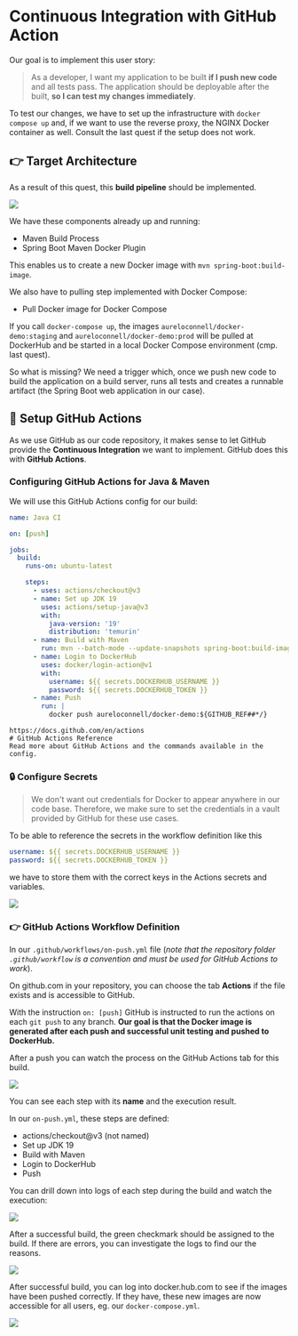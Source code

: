 # Continuous Integration with GitHub Action

Our goal is to implement this user story: 

> As a developer, I want my application to be built **if I push new code** and all tests pass. The application should be deployable after the built, **so I can test my changes immediately**.

To test our changes, we have to set up the infrastructure with `docker compose up` and, if we want to use the reverse proxy, the NGINX Docker container as well. Consult the last quest if the setup does not work.

## 👉 Target Architecture

As a result of this quest, this **build pipeline** should be implemented.

![](https://i.imgur.com/Z6R2qCCl.png)

We have these components already up and running:

* Maven Build Process
* Spring Boot Maven Docker Plugin

This enables us to create a new Docker image with `mvn spring-boot:build-image`.

We also have to pulling step implemented with Docker Compose:

* Pull Docker image for Docker Compose

If you call `docker-compose up`, the images `aureloconnell/docker-demo:staging` and `aureloconnell/docker-demo:prod` will be pulled at DockerHub and be started in a local Docker Compose environment (cmp. last quest).

So what is missing? We need a trigger which, once we push new code to build the application on a build server, runs all tests and creates a runnable artifact (the Spring Boot web application in our case).

## 📖 Setup GitHub Actions

As we use GitHub as our code repository, it makes sense to let GitHub provide the **Continuous Integration** we want to implement. GitHub does this with **GitHub Actions**.

### Configuring GitHub Actions for Java & Maven

We will use this GitHub Actions config for our build:

```yaml
name: Java CI

on: [push]

jobs:
  build:
    runs-on: ubuntu-latest

    steps:
      - uses: actions/checkout@v3
      - name: Set up JDK 19
        uses: actions/setup-java@v3
        with:
          java-version: '19'
          distribution: 'temurin'
      - name: Build with Maven
        run: mvn --batch-mode --update-snapshots spring-boot:build-image -Dimage.tag=${GITHUB_REF##*/}
      - name: Login to DockerHub
        uses: docker/login-action@v1
        with:
          username: ${{ secrets.DOCKERHUB_USERNAME }}
          password: ${{ secrets.DOCKERHUB_TOKEN }}
      - name: Push
        run: |
          docker push aureloconnell/docker-demo:${GITHUB_REF##*/}
```

```resource
https://docs.github.com/en/actions
# GitHub Actions Reference
Read more about GitHub Actions and the commands available in the config.
```

### 🔒 Configure Secrets

> We don't want out credentials for Docker to appear anywhere in our code base. Therefore, we make sure to set the credentials in a vault provided by GitHub for these use cases.


To be able to reference the secrets in the workflow definition like this

```yaml
username: ${{ secrets.DOCKERHUB_USERNAME }}
password: ${{ secrets.DOCKERHUB_TOKEN }}
```

we have to store them with the correct keys in the Actions secrets and variables.

![](https://i.imgur.com/K1GxqPsl.png)

### 👉 GitHub Actions Workflow Definition

In our `.github/workflows/on-push.yml` file (_note that the repository folder `.github/workflow` is a convention and must be used for GitHub Actions to work_).

On github.com in your repository, you can choose the tab **Actions** if the file exists and is accessible to GitHub. 

With the instruction `on: [push]` GitHub is instructed to run the actions on each `git push` to any branch. **Our goal is that the Docker image is generated after each push and successful unit testing and pushed to DockerHub.**

After a push you can watch the process on the GitHub Actions tab for this build.

![](https://i.imgur.com/qOKdZW4l.png)

You can see each step with its **name** and the execution result.

In our `on-push.yml`, these steps are defined:

* actions/checkout@v3 (not named)
* Set up JDK 19
* Build with Maven
* Login to DockerHub
* Push

You can drill down into logs of each step during the build and watch the execution:

![](https://i.imgur.com/y46bkaVl.png)

After a successful build, the green checkmark should be assigned to the build. 
If there are errors, you can investigate the logs to find our the reasons.

![](https://i.imgur.com/4cRwdG7l.png)

After successful build, you can log into docker.hub.com to see if the images have been pushed correctly. 
If they have, these new images are now accessible for all users, eg. our `docker-compose.yml`.

![](https://i.imgur.com/yjExxXfl.png)

